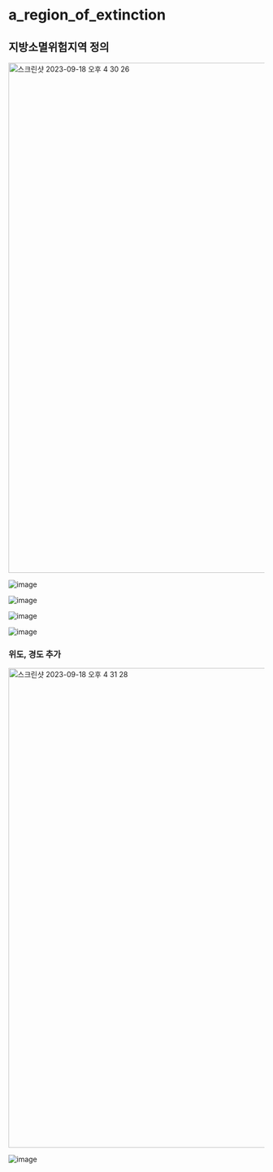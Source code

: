 # a_region_of_extinction

## 지방소멸위험지역 정의
<img width="1003" alt="스크린샷 2023-09-18 오후 4 30 26" src="https://github.com/purin96/a_region_of_extinction/assets/121744538/e19abc0e-ed8f-4f6b-898b-af279f11ed29">

![image](https://github.com/purin96/a_region_of_extinction/assets/121744538/878799d6-de61-4255-b8bf-8a0df9f90d75)

![image](https://github.com/purin96/a_region_of_extinction/assets/121744538/cd16009a-0966-442f-8f10-9afbffa02b7b)

![image](https://github.com/purin96/a_region_of_extinction/assets/121744538/0e07cf1d-cfd6-407d-ba98-f0e26064d7fb)

![image](https://github.com/purin96/a_region_of_extinction/assets/121744538/6c1d089c-c70c-40e1-af84-bcbf3709c103)
### 위도, 경도 추가
<img width="943" alt="스크린샷 2023-09-18 오후 4 31 28" src="https://github.com/purin96/a_region_of_extinction/assets/121744538/6e60163d-0280-41fd-9a02-52b02fa52059">

![image](https://github.com/purin96/a_region_of_extinction/assets/121744538/c5f8f068-cc40-48d3-928a-665767926c55)

